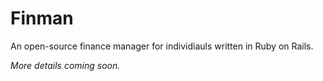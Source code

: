 # Finman

An open-source finance manager for individiauls written in Ruby on Rails.

*More details coming soon.*